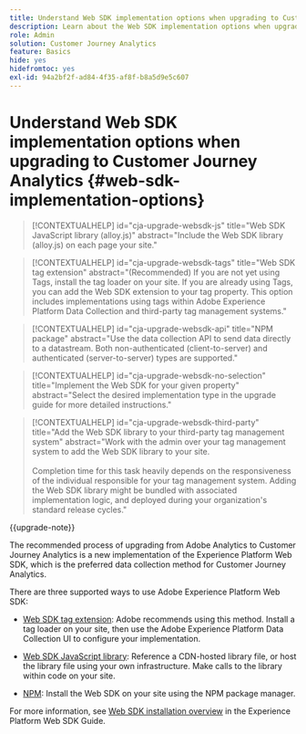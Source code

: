 ```yaml
---
title: Understand Web SDK implementation options when upgrading to Customer Journey Analytics
description: Learn about the Web SDK implementation options when upgrading to Customer Journey Analytics
role: Admin
solution: Customer Journey Analytics
feature: Basics
hide: yes
hidefromtoc: yes
exl-id: 94a2bf2f-ad84-4f35-af8f-b8a5d9e5c607
---
```

# Understand Web SDK implementation options when upgrading to Customer Journey Analytics {#web-sdk-implementation-options}

<!-- markdownlint-disable MD034 -->

>[!CONTEXTUALHELP]
>id="cja-upgrade-websdk-js"
>title="Web SDK JavaScript library (alloy.js)"
>abstract="Include the Web SDK library (alloy.js) on each page your site."

<!-- markdownlint-enable MD034 -->

<!-- markdownlint-disable MD034 -->

>[!CONTEXTUALHELP]
>id="cja-upgrade-websdk-tags"
>title="Web SDK tag extension"
>abstract="(Recommended) If you are not yet using Tags, install the tag loader on your site. If you are already using Tags, you can add the Web SDK extension to your tag property. This option includes implementations using tags within Adobe Experience Platform Data Collection and third-party tag management systems."

<!-- markdownlint-enable MD034 -->

<!-- markdownlint-disable MD034 -->

>[!CONTEXTUALHELP]
>id="cja-upgrade-websdk-api"
>title="NPM package"
>abstract="Use the data collection API to send data directly to a datastream. Both non-authenticated (client-to-server) and authenticated (server-to-server) types are supported."

<!-- markdownlint-enable MD034 -->

<!-- markdownlint-disable MD034 -->

>[!CONTEXTUALHELP]
>id="cja-upgrade-websdk-no-selection"
>title="Implement the Web SDK for your given property"
>abstract="Select the desired implementation type in the upgrade guide for more detailed instructions."

<!-- markdownlint-enable MD034 -->

<!-- markdownlint-disable MD034 -->

>[!CONTEXTUALHELP]
>id="cja-upgrade-websdk-third-party"
>title="Add the Web SDK library to your third-party tag management system"
>abstract="Work with the admin over your tag management system to add the Web SDK library to your site.<br><br>Completion time for this task heavily depends on the responsiveness of the individual responsible for your tag management system. Adding the Web SDK library might be bundled with associated implementation logic, and deployed during your organization's standard release cycles."

<!-- markdownlint-enable MD034 -->

{{upgrade-note}}

The recommended process of upgrading from Adobe Analytics to Customer Journey Analytics is a new implementation of the Experience Platform Web SDK, which is the preferred data collection method for Customer Journey Analytics.

There are three supported ways to use Adobe Experience Platform Web SDK:

* [Web SDK tag extension](https://experienceleague.adobe.com/en/docs/experience-platform/web-sdk/install/extension): Adobe recommends using this method. Install a tag loader on your site, then use the Adobe Experience Platform Data Collection UI to configure your implementation.

* [Web SDK JavaScript library](https://experienceleague.adobe.com/en/docs/experience-platform/web-sdk/install/library): Reference a CDN-hosted library file, or host the library file using your own infrastructure. Make calls to the library within code on your site.

* [NPM](https://experienceleague.adobe.com/en/docs/experience-platform/web-sdk/install/npm): Install the Web SDK on your site using the NPM package manager.

For more information, see [Web SDK installation overview](https://experienceleague.adobe.com/en/docs/experience-platform/web-sdk/install/overview) in the Experience Platform Web SDK Guide.
